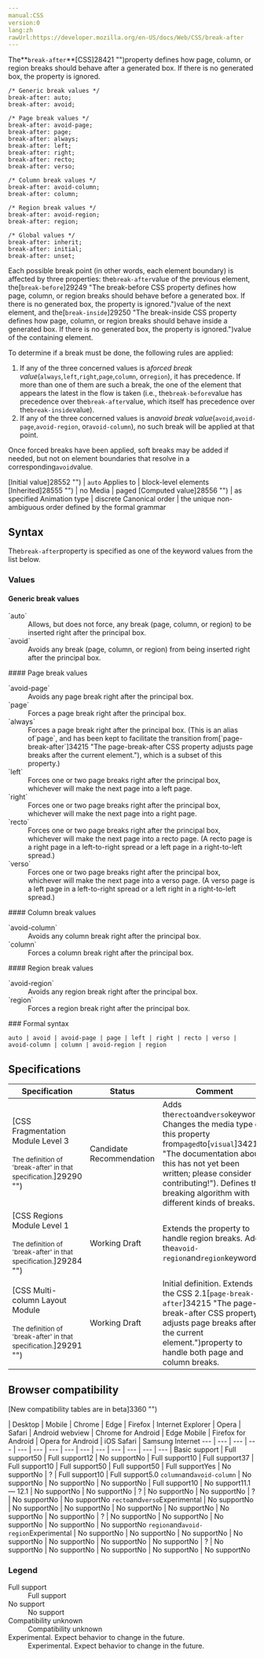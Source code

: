 ```yaml
---
manual:CSS
version:0
lang:zh
rawUrl:https://developer.mozilla.org/en-US/docs/Web/CSS/break-after
---
```






The**`break-after`**[CSS]28421 "")property defines how page, column, or region breaks should behave after a generated box. If there is no generated box, the property is ignored.


```
/* Generic break values */
break-after: auto;
break-after: avoid;

/* Page break values */
break-after: avoid-page;
break-after: page;
break-after: always;
break-after: left;
break-after: right;
break-after: recto;
break-after: verso;

/* Column break values */
break-after: avoid-column;
break-after: column;

/* Region break values */
break-after: avoid-region;
break-after: region;

/* Global values */
break-after: inherit;
break-after: initial;
break-after: unset;
```


Each possible break point (in other words, each element boundary) is affected by three properties: the`break-after`value of the previous element, the[`break-before`]29249 "The break-before CSS property defines how page, column, or region breaks should behave before a generated box. If there is no generated box, the property is ignored.")value of the next element, and the[`break-inside`]29250 "The break-inside CSS property defines how page, column, or region breaks should behave inside a generated box. If there is no generated box, the property is ignored.")value of the containing element.



To determine if a break must be done, the following rules are applied:


1. If any of the three concerned values is a*forced break value*(`always`,`left`,`right`,`page`,`column`, or`region`), it has precedence. If more than one of them are such a break, the one of the element that appears the latest in the flow is taken (i.e., the`break-before`value has precedence over the`break-after`value, which itself has precedence over the`break-inside`value).
1. If any of the three concerned values is an*avoid break value*(`avoid`,`avoid-page`,`avoid-region`, or`avoid-column`), no such break will be applied at that point.


Once forced breaks have been applied, soft breaks may be added if needed, but not on element boundaries that resolve in a corresponding`avoid`value.


[Initial value]28552 "") | `auto` 
Applies to | block-level elements 
[Inherited]28555 "") | no 
Media | paged 
[Computed value]28556 "") | as specified 
Animation type | discrete 
Canonical order | the unique non-ambiguous order defined by the formal grammar 


## Syntax<a name="Syntax"></a>


The`break-after`property is specified as one of the keyword values from the list below.


### Values<a name="Values"></a>

#### Generic break values<a name="Generic_break_values"></a>
<dl><dt id=''>`auto`</dt><dd>Allows, but does not force, any break (page, column, or region) to be inserted right after the principal box.</dd><dt id=''>`avoid`</dt><dd>Avoids any break (page, column, or region) from being inserted right after the principal box.</dd></dl>
#### Page break values<a name="Page_break_values"></a>
<dl><dt id=''>`avoid-page`</dt><dd>Avoids any page break right after the principal box.</dd><dt id=''>`page`</dt><dd>Forces a page break right after the principal box.</dd><dt id=''>`always`</dt><dd>Forces a page break right after the principal box. (This is an alias of`page`, and has been kept to facilitate the transition from[`page-break-after`]34215 "The page-break-after CSS property adjusts page breaks after the current element."), which is a subset of this property.)</dd><dt id=''>`left`</dt><dd>Forces one or two page breaks right after the principal box, whichever will make the next page into a left page.</dd><dt id=''>`right`</dt><dd>Forces one or two page breaks right after the principal box, whichever will make the next page into a right page.</dd><dt id=''>`recto`<i></i></dt><dd>Forces one or two page breaks right after the principal box, whichever will make the next page into a recto page. (A recto page is a right page in a left-to-right spread or a left page in a right-to-left spread.)</dd><dt id=''>`verso`<i></i></dt><dd>Forces one or two page breaks right after the principal box, whichever will make the next page into a verso page. (A verso page is a left page in a left-to-right spread or a left right in a right-to-left spread.)</dd></dl>
#### Column break values<a name="Column_break_values"></a>
<dl><dt id=''>`avoid-column`</dt><dd>Avoids any column break right after the principal box.</dd><dt id=''>`column`</dt><dd>Forces a column break right after the principal box.</dd></dl>
#### Region break values<a name="Region_break_values"></a>
<dl><dt id=''>`avoid-region`<i></i></dt><dd>Avoids any region break right after the principal box.</dd><dt id=''>`region`<i></i></dt><dd>Forces a region break right after the principal box.</dd></dl>
### Formal syntax<a name="Formal_syntax"></a>

```
auto | avoid | avoid-page | page | left | right | recto | verso | avoid-column | column | avoid-region | region
```

## Specifications<a name="Specifications"></a>

Specification | Status | Comment 
 ---  |  ---  |  ---  | 
[CSS Fragmentation Module Level 3<br></br><small>The definition of &#39;break-after&#39; in that specification.</small>]29290 "") | Candidate Recommendation | Adds the`recto`and`verso`keywords. Changes the media type of this property from`paged`to[`visual`]34216 "The documentation about this has not yet been written; please consider contributing!"). Defines the breaking algorithm with different kinds of breaks. 
[CSS Regions Module Level 1<br></br><small>The definition of &#39;break-after&#39; in that specification.</small>]29284 "") | Working Draft | Extends the property to handle region breaks. Adds the`avoid-region`and`region`keywords. 
[CSS Multi-column Layout Module<br></br><small>The definition of &#39;break-after&#39; in that specification.</small>]29291 "") | Working Draft | Initial definition. Extends the CSS 2.1[`page-break-after`]34215 "The page-break-after CSS property adjusts page breaks after the current element.")property to handle both page and column breaks. 


## Browser compatibility<a name="Browser_compatibility"></a>
[New compatibility tables are in beta<i></i>]3360 "")

 | <abbr>Desktop<i></i></abbr> | <abbr>Mobile<i></i></abbr> 
 | <abbr>Chrome<i></i></abbr> | <abbr>Edge<i></i></abbr> | <abbr>Firefox<i></i></abbr> | <abbr>Internet Explorer<i></i></abbr> | <abbr>Opera<i></i></abbr> | <abbr>Safari<i></i></abbr> | <abbr>Android webview<i></i></abbr> | <abbr>Chrome for Android<i></i></abbr> | <abbr>Edge Mobile<i></i></abbr> | <abbr>Firefox for Android<i></i></abbr> | <abbr>Opera for Android<i></i></abbr> | <abbr>iOS Safari<i></i></abbr> | <abbr>Samsung Internet<i></i></abbr> 
 ---  |  ---  |  ---  |  ---  |  ---  |  ---  |  ---  |  ---  |  ---  |  ---  |  ---  |  ---  |  ---  |  ---  | 
Basic support | <abbr>Full support</abbr>50 | <abbr>Full support</abbr>12 | <abbr>No support</abbr>No | <abbr>Full support</abbr>10 | <abbr>Full support</abbr>37 | <abbr>Full support</abbr>10 | <abbr>Full support</abbr>50 | <abbr>Full support</abbr>50 | <abbr>Full support</abbr>Yes | <abbr>No support</abbr>No | <abbr>?</abbr> | <abbr>Full support</abbr>10 | <abbr>Full support</abbr>5.0 
`column`and`avoid-column` | <abbr>No support</abbr>No | <abbr>No support</abbr>No | <abbr>No support</abbr>No | <abbr>Full support</abbr>10 | <abbr>No support</abbr>11.1 — 12.1 | <abbr>No support</abbr>No | <abbr>No support</abbr>No | <abbr>?</abbr> | <abbr>No support</abbr>No | <abbr>No support</abbr>No | <abbr>?</abbr> | <abbr>No support</abbr>No | <abbr>No support</abbr>No 
`recto`and`verso`<abbr>Experimental<i></i></abbr> | <abbr>No support</abbr>No | <abbr>No support</abbr>No | <abbr>No support</abbr>No | <abbr>No support</abbr>No | <abbr>No support</abbr>No | <abbr>No support</abbr>No | <abbr>No support</abbr>No | <abbr>?</abbr> | <abbr>No support</abbr>No | <abbr>No support</abbr>No | <abbr>No support</abbr>No | <abbr>No support</abbr>No | <abbr>No support</abbr>No 
`region`and`avoid-region`<abbr>Experimental<i></i></abbr> | <abbr>No support</abbr>No | <abbr>No support</abbr>No | <abbr>No support</abbr>No | <abbr>No support</abbr>No | <abbr>No support</abbr>No | <abbr>No support</abbr>No | <abbr>No support</abbr>No | <abbr>?</abbr> | <abbr>No support</abbr>No | <abbr>No support</abbr>No | <abbr>No support</abbr>No | <abbr>No support</abbr>No | <abbr>No support</abbr>No 


### Legend<a name="Legend"></a>
<dl><dt id=''><abbr>Full support</abbr></dt><dd>Full support</dd><dt id=''><abbr>No support</abbr></dt><dd>No support</dd><dt id=''><abbr>Compatibility unknown</abbr></dt><dd>Compatibility unknown</dd><dt id=''><abbr>Experimental. Expect behavior to change in the future.<i></i></abbr></dt><dd>Experimental. Expect behavior to change in the future.</dd></dl>








